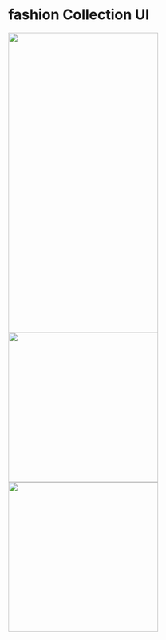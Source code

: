 # fashion Collection UI


<img src = "https://user-images.githubusercontent.com/97513422/150637982-ea6d8a89-8e59-4044-8169-28f6915bf751.jpeg" width="300" height="600">
<img src = "https://user-images.githubusercontent.com/97513422/150637985-c7a58d0d-b2be-447b-b206-e9bd94d79b76.jpeg" width=300 ,height =600>
<img src = "https://user-images.githubusercontent.com/97513422/150637984-a89c49a5-3f2f-474f-9a78-db130818f2bc.jpeg" width=300 ,height =600>

